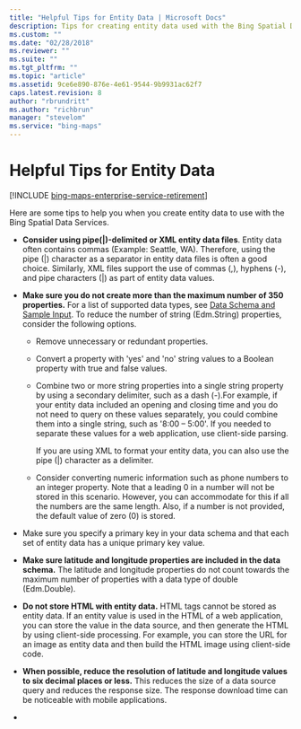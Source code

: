 ```yaml
---
title: "Helpful Tips for Entity Data | Microsoft Docs"
description: Tips for creating entity data used with the Bing Spatial Data Services.
ms.custom: ""
ms.date: "02/28/2018"
ms.reviewer: ""
ms.suite: ""
ms.tgt_pltfrm: ""
ms.topic: "article"
ms.assetid: 9ce6e890-876e-4e61-9544-9b9931ac62f7
caps.latest.revision: 8
author: "rbrundritt"
ms.author: "richbrun"
manager: "stevelom"
ms.service: "bing-maps"
---
```


# Helpful Tips for Entity Data

[!INCLUDE [bing-maps-enterprise-service-retirement](../../../includes/bing-maps-enterprise-service-retirement.md)]

Here are some tips to help you when you create entity data to use with the Bing Spatial Data Services.  
  
- **Consider using pipe(&#124;)-delimited  or XML entity data files**. Entity data often contains commas (Example: Seattle, WA). Therefore, using the pipe (&#124;) character as a separator in entity data files is often a good choice. Similarly, XML files support the use of commas (,), hyphens (-), and pipe characters (&#124;) as part of entity data values.  
  
- **Make sure you do not create more than the maximum number of 350 properties.** For a list of supported data types, see [Data Schema and Sample Input](../../data-source-management-api/load-data-source-dataflow/load-data-source-data-schema-and-sample-input.md). To reduce the number of string (Edm.String) properties, consider the following options.  
  
    - Remove unnecessary or redundant properties.  
  
    - Convert a property with 'yes' and 'no' string values to a Boolean property with true and false values.  
  
    - Combine two or more string properties into a single string property by using a secondary delimiter, such as a dash (-).For example, if your entity data included an opening and closing time and you do not need to query on these values separately, you could combine them into a single string, such as '8:00 – 5:00'. If you needed to separate these values for a web application, use client-side parsing.  
  
         If you are using XML to format your entity data, you can also use the pipe (&#124;) character as a delimiter.  
  
    - Consider converting numeric information such as phone numbers to an integer property. Note that a leading 0 in a number will not be stored in this scenario. However, you can accommodate for this if all the numbers are the same length. Also, if a number is not provided, the default value of zero (0) is stored.  
  
- Make sure you specify a primary key in your data schema and that each set of entity data has a unique primary key value.  
  
- **Make sure latitude and longitude properties are included in the data schema.**  The latitude and longitude properties do not count towards the maximum number of properties with a data type of double (Edm.Double).  
  
- **Do not store HTML with entity data.**  HTML tags cannot be stored as entity data. If an entity value is used in the HTML of a web application, you can store the value in the data source, and then generate the HTML by using client-side processing. For example, you can store the URL for an image as entity data and then build the HTML image using client-side code.  
  
- **When possible, reduce the resolution of latitude and longitude values to six decimal places or less.** This reduces the size of a data source query and reduces the response size. The response download time can be noticeable with mobile applications.
- 